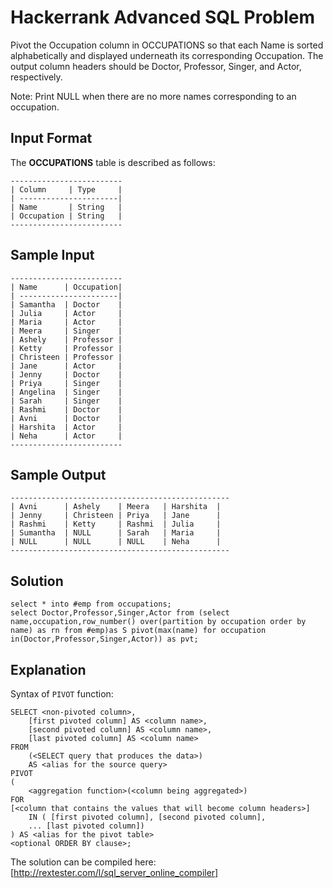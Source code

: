 # Hackerrank Advanced SQL Problem
Pivot the Occupation column in OCCUPATIONS so that each Name is sorted alphabetically and displayed underneath its corresponding Occupation. The output column headers should be Doctor, Professor, Singer, and Actor, respectively.

Note: Print NULL when there are no more names corresponding to an occupation.

## Input Format
The **OCCUPATIONS** table is described as follows:
```
-------------------------
| Column     | Type     |
| ----------------------|
| Name       | String   |
| Occupation | String   |
-------------------------
```
## Sample Input
```
-------------------------
| Name      | Occupation|
| ----------------------|
| Samantha  | Doctor    |
| Julia     | Actor     |
| Maria     | Actor     |
| Meera     | Singer    |
| Ashely    | Professor |
| Ketty     | Professor |
| Christeen | Professor |
| Jane      | Actor     |
| Jenny     | Doctor    |
| Priya     | Singer    |
| Angelina  | Singer    |
| Sarah     | Singer    |
| Rashmi    | Doctor    |
| Avni      | Doctor    |
| Harshita  | Actor     |
| Neha      | Actor     |
-------------------------
```
## Sample Output
```
-------------------------------------------------
| Avni      | Ashely    | Meera   | Harshita  |
| Jenny     | Christeen | Priya   | Jane      |
| Rashmi    | Ketty     | Rashmi  | Julia     |
| Sumantha  | NULL      | Sarah   | Maria     |
| NULL      | NULL      | NULL    | Neha      |
-------------------------------------------------
```

## Solution
```
select * into #emp from occupations;
select Doctor,Professor,Singer,Actor from (select name,occupation,row_number() over(partition by occupation order by name) as rn from #emp)as S pivot(max(name) for occupation in(Doctor,Professor,Singer,Actor)) as pvt;
```
## Explanation
Syntax of `PIVOT` function:
```
SELECT <non-pivoted column>,
    [first pivoted column] AS <column name>,
    [second pivoted column] AS <column name>,
    [last pivoted column] AS <column name>
FROM
    (<SELECT query that produces the data>)
    AS <alias for the source query>
PIVOT
(
    <aggregation function>(<column being aggregated>)
FOR
[<column that contains the values that will become column headers>]
    IN ( [first pivoted column], [second pivoted column],
    ... [last pivoted column])
) AS <alias for the pivot table>
<optional ORDER BY clause>;
```
The solution can be compiled here: [http://rextester.com/l/sql_server_online_compiler]
